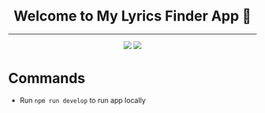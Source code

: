 <h1 align="center">Welcome to My Lyrics Finder App 👋</h1>

---

<p align="center">
    <img src="https://i.imgur.com/ccp13IT.png?1" />
    <img src="https://i.imgur.com/xBL2a3Z.png?1" />
</p>

# Commands

- Run `npm run develop` to run app locally
